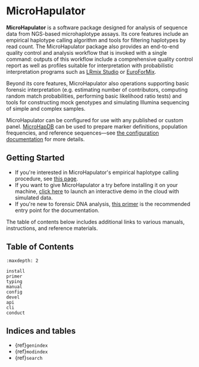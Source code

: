 # MicroHapulator

**MicroHapulator** is a software package designed for analysis of sequence data from NGS-based microhaplotype assays.
Its core features include an empirical haplotype calling algorithm and tools for filtering haplotypes by read count.
The MicroHapulator package also provides an end-to-end quality control and analysis workflow that is invoked with a single command:
outputs of this workflow include a comprehensive quality control report as well as profiles suitable for interpretation with probabilistic interpretation programs such as [LRmix Studio](https://github.com/smartrank/lrmixstudio) or [EuroForMix](http://www.euroformix.com/).

Beyond its core features, MicroHapulator also operations supporting basic forensic interpretation (e.g. estimating number of contributors, computing random match probabilities, performing basic likelihood ratio tests) and tools for constructing mock genotypes and simulating Illumina sequencing of simple and complex samples.

MicroHapulator can be configured for use with any published or custom panel.
[MicroHapDB](https://github.com/bioforensics/microhapdb) can be used to prepare marker definitions, population frequencies, and reference sequences—see [the configuration documentation](config.md) for more details.


## Getting Started

- If you're interested in MicroHapulator's empirical haplotype calling procedure, see [this page](typing).
- If you want to give MicroHapulator a try before installing it on your machine, <a href="https://mybinder.org/v2/gh/bioforensics/MicroHapulator/main?filepath=binder%2Fdemo.ipynb" target="_blank">click here</a> to launch an interactive demo in the cloud with simulated data.
- If you're new to forensic DNA analysis, [this primer](primer.md) is the recommended entry point for the documentation.

The table of contents below includes additional links to various manuals, instructions, and reference materials.


## Table of Contents

```{toctree}
:maxdepth: 2

install
primer
typing
manual
config
devel
api
cli
conduct
```


## Indices and tables

- {ref}`genindex`
- {ref}`modindex`
- {ref}`search`
